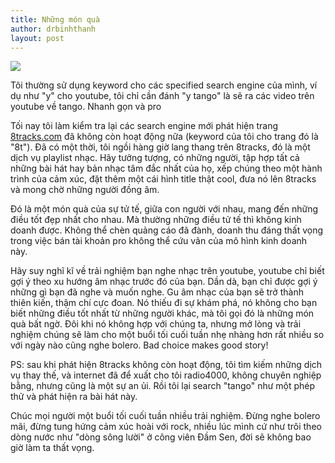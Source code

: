 ```yaml
---
title: Những món quà
author: drbinhthanh
layout: post
---
```


[![](http://img.youtube.com/vi/8_9Ook2BcSw/0.jpg)](http://www.youtube.com/watch?v=8_9Ook2BcSw "Tango Obvilation")

Tôi thường sử dụng keyword cho các specified search engine của mình, ví dụ như "y" cho youtube, tôi chỉ cần đánh "y tango" là sẽ ra các video trên youtube về tango. Nhanh gọn và pro

Tối nay tôi làm kiểm tra lại các search engine mới phát hiện trang [8tracks.com](https://8tracks.com) đã không còn hoạt động nữa (keyword của tôi cho trang đó là "8t"). Đã có một thời, tôi ngồi hàng giờ lang thang trên 8tracks, đó là một dịch vụ playlist nhạc. Hãy tưởng tượng, có những người, tập hợp tất cả những bài hát hay bản nhạc tâm đắc nhất của họ, xếp chúng theo một hành trình của cảm xúc, đặt thêm một cái hình title thật cool, đưa nó lên 8tracks và mong chờ những người đồng âm.

Đó là một món quà của sự tử tế, giữa con người với nhau, mang đến những điều tốt đẹp nhất cho nhau. Mà thường những điều tử tế thì không kinh doanh được. Không thể chèn quảng cáo đã đành, doanh thu đáng thất vọng trong việc bán tài khoản pro không thể cứu vãn của mô hình kinh doanh này.

Hãy suy nghĩ kĩ về trải nghiệm bạn nghe nhạc trên youtube, youtube chỉ biết gợi ý theo xu hướng âm nhạc trước đó của bạn. Dần dà, bạn chỉ được gợi ý những gì bạn đã nghe và muốn nghe. Gu âm nhạc của bạn sẽ trở thành thiên kiến, thậm chí cực đoan. Nó thiếu đi sự khám phá, nó không cho bạn biết những điều tốt nhất từ những người khác, mà tôi gọi đó là những món quà bất ngờ. Đôi khi nó không hợp với chúng ta, nhưng mở lòng và trải nghiệm chúng sẽ làm cho một buổi tối cuối tuần nhẹ nhàng hơn rất nhiều so với ngày nào cũng nghe bolero. Bad choice makes good story!

PS: sau khi phát hiện 8tracks không còn hoạt động, tôi tìm kiếm những dịch vụ thay thế, và internet đã để xuất cho tôi radio4000, không chuyên nghiệp bằng, nhưng cũng là một sự an ủi. Rồi tôi lại search "tango" như một phép thử và phát hiện ra bài hát này.

Chúc mọi người một buổi tối cuối tuần nhiều trải nghiệm. Đừng nghe bolero mãi, đừng tung hứng cảm xúc hoài với rock, nhiều lúc mình cứ như trôi theo dòng nước như "dòng sông lười" ở công viên Đầm Sen, đời sẽ không bao giờ làm ta thất vọng.
